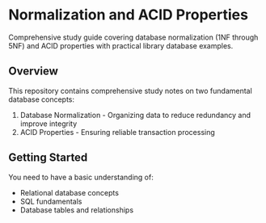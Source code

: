 # Normalization and ACID Properties

Comprehensive study guide covering database normalization (1NF through 5NF) and ACID properties with practical library database examples.


## Overview
This repository contains comprehensive study notes on two fundamental database concepts:

1. Database Normalization - Organizing data to reduce redundancy and improve integrity
2. ACID Properties - Ensuring reliable transaction processing

## Getting Started

You need to have a basic understanding of:

- Relational database concepts
- SQL fundamentals
- Database tables and relationships